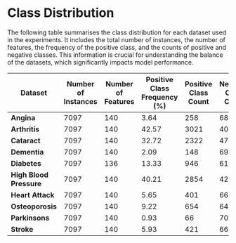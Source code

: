# Class Distribution

The following table summarises the class distribution for each dataset used in the experiments. It includes the total number of instances, the number of features, the frequency of the positive class, and the counts of positive and negative classes. This information is crucial for understanding the balance of the datasets, which significantly impacts model performance.

| Dataset              | Number of Instances | Number of Features | Positive Class Frequency (%) | Positive Class Count | Negative Class Count |
|----------------------|---------------------|--------------------|------------------------------|----------------------|----------------------|
| **Angina**           | 7097                | 140                | 3.64                         | 258                  | 6839                 |
| **Arthritis**        | 7097                | 140                | 42.57                        | 3021                 | 4076                 |
| **Cataract**         | 7097                | 140                | 32.72                        | 2322                 | 4775                 |
| **Dementia**         | 7097                | 140                | 2.09                         | 148                  | 6949                 |
| **Diabetes**         | 7097                | 136                | 13.33                        | 946                  | 6151                 |
| **High Blood Pressure** | 7097             | 140                | 40.21                        | 2854                 | 4243                 |
| **Heart Attack**     | 7097                | 140                | 5.65                         | 401                  | 6696                 |
| **Osteoporosis**     | 7097                | 140                | 9.22                         | 654                  | 6443                 |
| **Parkinsons**       | 7097                | 140                | 0.93                         | 66                   | 7031                 |
| **Stroke**           | 7097                | 140                | 5.93                         | 421                  | 6676                 |